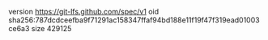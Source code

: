 version https://git-lfs.github.com/spec/v1
oid sha256:787dcdceefba9f71291ac158347ffaf94bd188e11f19f47f319ead01003ce6a3
size 429125
